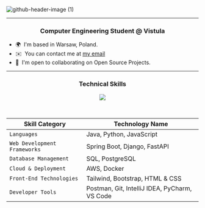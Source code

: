![github-header-image (1)](https://github.com/user-attachments/assets/7fb263a0-d5d5-4296-8683-fa504957b1d4)

<hr>
<h3 align="center">
<b> Computer Engineering Student @ Vistula </b>
  <br/>
</h3>

* 🌍  I'm based in Warsaw, Poland.
  <br>
* ✉️  You can contact me at [my email](https://mail.google.com/mail/u/0/#inbox?compose=DmwnWrRmTpDsKZZQkHGdlKtZVdpVmvQcxzgqJmkJtqKnWpjxgZdsQVknlJrRJNJXzGVzLnKxzqXG)
  <br>
* 🤝  I'm open to collaborating on Open Source Projects.
  <br>

<hr>
<h3 align="center">
  <b> Technical Skills </b>
</h3>

<p align="center">
  <a href="https://skillicons.dev">
    <img src="https://skillicons.dev/icons?i=java,python,javascript,spring,django,fastapi,postgres,aws,docker,tailwind,bootstrap,css,html,postman,git,idea,pycharm,vscode&perline=9" />
  </a>
</p>

<br>

<div align="center">
  
| Skill Category | Technology Name |
| --- | --- |
| `Languages` | Java, Python, JavaScript |
| `Web Development Frameworks` | Spring Boot, Django, FastAPI |
| `Database Management` | SQL, PostgreSQL |
| `Cloud & Deployment` | AWS, Docker |
| `Front-End Technologies` | Tailwind, Bootstrap, HTML & CSS |
| `Developer Tools` | Postman, Git, IntelliJ IDEA, PyCharm, VS Code |

</div>
